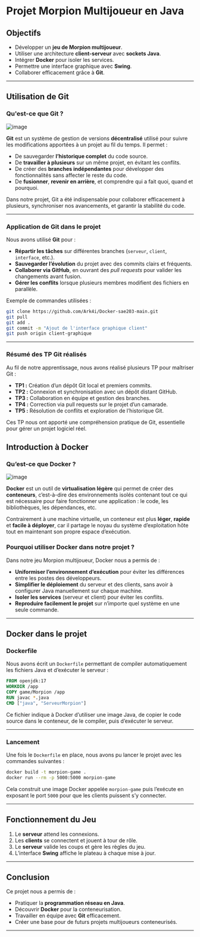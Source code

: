 
# Projet Morpion Multijoueur en Java

## Objectifs

- Développer un **jeu de Morpion multijoueur**.  
- Utiliser une architecture **client-serveur** avec **sockets Java**.  
- Intégrer **Docker** pour isoler les services.  
- Permettre une interface graphique avec **Swing**.  
- Collaborer efficacement grâce à **Git**.  

---

## Utilisation de Git

### Qu'est-ce que Git ?

![image](https://github.com/user-attachments/assets/1de1867e-1a12-461b-9519-9c717636c797)


**Git** est un système de gestion de versions **décentralisé** utilisé pour suivre les modifications apportées à un projet au fil du temps. Il permet :

- De sauvegarder **l’historique complet** du code source.
- De **travailler à plusieurs** sur un même projet, en évitant les conflits.
- De créer des **branches indépendantes** pour développer des fonctionnalités sans affecter le reste du code.
- De **fusionner**, **revenir en arrière**, et comprendre qui a fait quoi, quand et pourquoi.

Dans notre projet, Git a été indispensable pour collaborer efficacement à plusieurs, synchroniser nos avancements, et garantir la stabilité du code.

---

### Application de Git dans le projet

Nous avons utilisé **Git** pour :

- **Répartir les tâches** sur différentes branches (`serveur`, `client`, `interface`, etc.).
- **Sauvegarder l’évolution** du projet avec des commits clairs et fréquents.
- **Collaborer via GitHub**, en ouvrant des *pull requests* pour valider les changements avant fusion.
- **Gérer les conflits** lorsque plusieurs membres modifient des fichiers en parallèle.

Exemple de commandes utilisées :
```bash
git clone https://github.com/Ark4i/Docker-sae203-main.git
git pull
git add .
git commit -m "Ajout de l'interface graphique client"
git push origin client-graphique
```

---

### Résumé des TP Git réalisés

Au fil de notre apprentissage, nous avons réalisé plusieurs TP pour maîtriser Git :

- **TP1 :** Création d’un dépôt Git local et premiers commits.  
- **TP2 :** Connexion et synchronisation avec un dépôt distant GitHub.  
- **TP3 :** Collaboration en équipe et gestion des branches.  
- **TP4 :** Correction via pull requests sur le projet d’un camarade.  
- **TP5 :** Résolution de conflits et exploration de l’historique Git.

Ces TP nous ont apporté une compréhension pratique de Git, essentielle pour gérer un projet logiciel réel.


## Introduction à Docker

### Qu’est-ce que Docker ?

![image](https://github.com/user-attachments/assets/3d61f9ba-67da-4824-8674-994febfc0c91)


**Docker** est un outil de **virtualisation légère** qui permet de créer des **conteneurs**, c’est-à-dire des environnements isolés contenant tout ce qui est nécessaire pour faire fonctionner une application : le code, les bibliothèques, les dépendances, etc.

Contrairement à une machine virtuelle, un conteneur est plus **léger**, **rapide** et **facile à déployer**, car il partage le noyau du système d’exploitation hôte tout en maintenant son propre espace d’exécution.

### Pourquoi utiliser Docker dans notre projet ?

Dans notre jeu Morpion multijoueur, Docker nous a permis de :

- **Uniformiser l’environnement d’exécution** pour éviter les différences entre les postes des développeurs.
- **Simplifier le déploiement** du serveur et des clients, sans avoir à configurer Java manuellement sur chaque machine.
- **Isoler les services** (serveur et client) pour éviter les conflits.
- **Reproduire facilement le projet** sur n’importe quel système en une seule commande.

---

## Docker dans le projet

### Dockerfile

Nous avons écrit un `Dockerfile` permettant de compiler automatiquement les fichiers Java et d’exécuter le serveur :

```Dockerfile
FROM openjdk:17
WORKDIR /app
COPY game/Morpion /app
RUN javac *.java
CMD ["java", "ServeurMorpion"]
```

Ce fichier indique à Docker d’utiliser une image Java, de copier le code source dans le conteneur, de le compiler, puis d’exécuter le serveur.

---

### Lancement

Une fois le `Dockerfile` en place, nous avons pu lancer le projet avec les commandes suivantes :

```bash
docker build -t morpion-game . 
docker run --rm -p 5000:5000 morpion-game
```

Cela construit une image Docker appelée `morpion-game` puis l’exécute en exposant le port `5000` pour que les clients puissent s’y connecter.

---

##  Fonctionnement du Jeu

1. Le **serveur** attend les connexions.
2. Les **clients** se connectent et jouent à tour de rôle.
3. Le **serveur** valide les coups et gère les règles du jeu.
4. L’interface **Swing** affiche le plateau à chaque mise à jour.

---

##  Conclusion

Ce projet nous a permis de :

- Pratiquer la **programmation réseau en Java**.
- Découvrir **Docker** pour la conteneurisation.
- Travailler en équipe avec **Git** efficacement.
- Créer une base pour de futurs projets multijoueurs conteneurisés.

---
